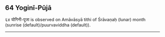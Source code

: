 ## 64 Yoginī-Pūjā
६४ योगिनी-पूजा is observed on Amāvāsyā tithi of Śrāvaṇaḥ (lunar) month (sunrise (default)/puurvaviddha (default)).



---
